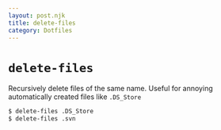 ```yaml
---
layout: post.njk
title: delete-files
category: Dotfiles
---
```


# `delete-files`

Recursively delete files of the same name. Useful for annoying automatically created files like `.DS_Store`

```sh
$ delete-files .DS_Store
$ delete-files .svn
```
